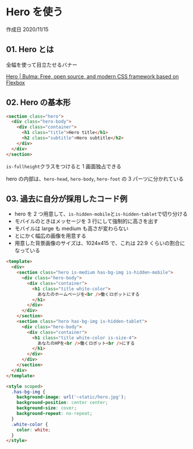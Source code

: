 # Hero を使う

作成日 2020/11/15

## 01. Hero とは

全幅を使って目立たせるバナー

[Hero \| Bulma: Free, open source, and modern CSS framework based on Flexbox](https://bulma.io/documentation/layout/hero/)

## 02. Hero の基本形

```html
<section class="hero">
  <div class="hero-body">
    <div class="container">
      <h1 class="title">Hero title</h1>
      <h2 class="subtitle">Hero subtitle</h2>
    </div>
  </div>
</section>
```

`is-fullheight`クラスをつけると 1 画面独占できる

hero の内部は、`hero-head`, `hero-body`, `hero-foot` の 3 パーツに分かれている

## 03. 過去に自分が採用したコード例

- hero を 2 つ用意して、`is-hidden-mobile`と`is-hidden-tablet`で切り分ける
- モバイルのときはメッセージを 3 行にして強制的に高さを出す
- モバイルは large も medium も高さが変わらない
- とにかく幅広の画像を用意する
- 用意した背景画像のサイズは、1024x415 で、これは 22:9 くらいの割合になっている

```html
<template>
  <div>
    <section class="hero is-medium has-bg-img is-hidden-mobile">
      <div class="hero-body">
        <div class="container">
          <h1 class="title white-color">
            あなたのホームページを<br />働くロボットにする
          </h1>
        </div>
      </div>
    </section>
    <section class="hero has-bg-img is-hidden-tablet">
      <div class="hero-body">
        <div class="container">
          <h1 class="title white-color is-size-4">
            あなたのHPを<br />働くロボット<br />にする
          </h1>
        </div>
      </div>
    </section>
  </div>
</template>

<style scoped>
  .has-bg-img {
    background-image: url('~static/hero.jpg');
    background-position: center center;
    background-size: cover;
    background-repeat: no-repeat;
  }
  .white-color {
    color: white;
  }
</style>
```
